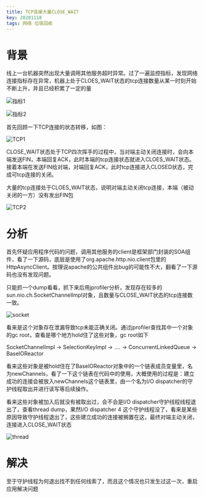 ```yaml
---
title: TCP连接大量CLOSE_WAIT
key: 20201118
tags: 网络 垃圾回收
---
```


# 背景
线上一台机器突然出现大量调用其他服务超时异常。过了一遍监控指标，发现网络连接指标存在异常，机器上处于CLOES_WAIT状态的tcp连接数量从某一时刻开始不断上升，并且已经积累了一定的量

![指标1](
https://nothinghappen.oss-cn-shanghai.aliyuncs.com/close_wait/%E6%8C%87%E6%A0%871.png)

![指标2](
https://nothinghappen.oss-cn-shanghai.aliyuncs.com/close_wait/%E6%8C%87%E6%A0%872.png)

首先回顾一下TCP连接的状态转移，如图：

![TCP1](https://nothinghappen.oss-cn-shanghai.aliyuncs.com/close_wait/tcp.jpg
)

CLOSE_WAIT状态处于TCP四次挥手的过程中，当对端主动关闭连接时，会向本端发送FIN，本端回复ACK，此时本端的tcp连接状态就进入CLOES_WAIT状态。接着本端在发送FIN给对端，对端回复ACK，此时tcp连接进入CLOSED状态，完成可tcp连接的关闭。

大量的tcp连接处于CLOES_WAIT状态，说明对端主动关闭tcp连接，本端（被动关闭的一方）没有发出FIN包

![TCP2](
https://nothinghappen.oss-cn-shanghai.aliyuncs.com/close_wait/tcp2.jpeg)

# 分析

首先怀疑应用程序代码的问题，调用其他服务的client是框架部门封装的SOA组件，看了一下源码，底层是使用了org.apache.http.nio.client包里的HttpAsyncClient。按理说apache的公共组件出bug的可能性不大，翻看了一下源码也没有发现问题。

只能抓一个dump看看，抓下来后用jprofiler分析，发现存在较多的sun.nio.ch.SocketChannelImpl对象，且数量与CLOSE_WAIT状态的tcp连接数一致。

![socket](https://nothinghappen.oss-cn-shanghai.aliyuncs.com/close_wait/socket2.JPG
)

看来是这个对象存在泄漏导致tcp未能正确关闭。通过jprofiler查找其中一个对象的gc root，查看是哪个地方hold住了这些对象，gc root如下

SocketChannelImpl -> SelectionKeyImpl -> .... -> ConcurrentLinkedQueue -> BaseIOReactor

看来这些对象是被hold住在了BaseIOReactor对象中的一个链表成员变量里，名为newChannels，看了一下这个链表在代码中的使用，大概使用的过程是：建立成功的连接会被放入newChannels这个链表里，由一个名为I/O dispatcher的守护线程取出并进行读写等后续操作。

看来这些对象被加入后就没有被取出过，会不会是I/O dispatcher守护线程线程退出了，查看thread dump，果然I/O dispatcher 4 这个守护线程没了，看来是某些原因导致守护线程退出了，这些建立成功的连接被搁置在这，最终对端主动关闭，连接进入CLOSE_WAIT状态

![thread](
https://nothinghappen.oss-cn-shanghai.aliyuncs.com/close_wait/%E7%BA%BF%E7%A8%8B.JPG)

# 解决
至于守护线程为何退出找不到任何线索了，而且这个情况也只发生过这一次，重启应用解决问题
